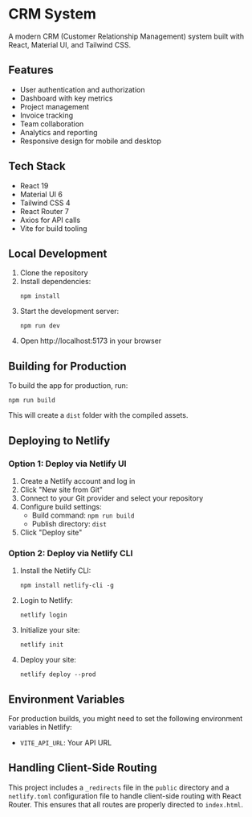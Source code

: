 # CRM System

A modern CRM (Customer Relationship Management) system built with React, Material UI, and Tailwind CSS.

## Features

- User authentication and authorization
- Dashboard with key metrics
- Project management
- Invoice tracking
- Team collaboration
- Analytics and reporting
- Responsive design for mobile and desktop

## Tech Stack

- React 19
- Material UI 6
- Tailwind CSS 4
- React Router 7
- Axios for API calls
- Vite for build tooling

## Local Development

1. Clone the repository
2. Install dependencies:
   ```
   npm install
   ```
3. Start the development server:
   ```
   npm run dev
   ```
4. Open http://localhost:5173 in your browser

## Building for Production

To build the app for production, run:

```
npm run build
```

This will create a `dist` folder with the compiled assets.

## Deploying to Netlify

### Option 1: Deploy via Netlify UI

1. Create a Netlify account and log in
2. Click "New site from Git"
3. Connect to your Git provider and select your repository
4. Configure build settings:
   - Build command: `npm run build`
   - Publish directory: `dist`
5. Click "Deploy site"

### Option 2: Deploy via Netlify CLI

1. Install the Netlify CLI:
   ```
   npm install netlify-cli -g
   ```
2. Login to Netlify:
   ```
   netlify login
   ```
3. Initialize your site:
   ```
   netlify init
   ```
4. Deploy your site:
   ```
   netlify deploy --prod
   ```

## Environment Variables

For production builds, you might need to set the following environment variables in Netlify:

- `VITE_API_URL`: Your API URL

## Handling Client-Side Routing

This project includes a `_redirects` file in the `public` directory and a `netlify.toml` configuration file to handle client-side routing with React Router. This ensures that all routes are properly directed to `index.html`.
